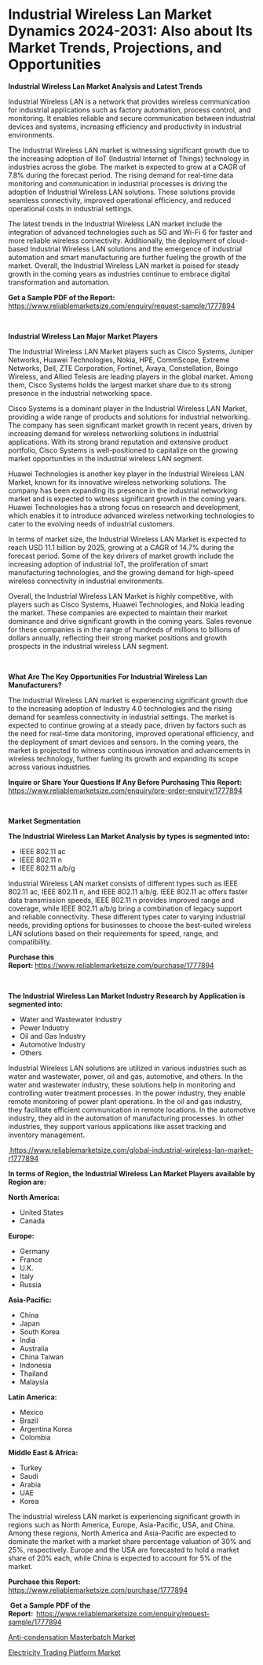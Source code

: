 <p><h1>Industrial Wireless Lan Market Dynamics 2024-2031: Also about Its Market Trends, Projections, and Opportunities</h1></p><p><strong>Industrial Wireless Lan Market Analysis and Latest Trends</strong></p>
<p><p>Industrial Wireless LAN is a network that provides wireless communication for industrial applications such as factory automation, process control, and monitoring. It enables reliable and secure communication between industrial devices and systems, increasing efficiency and productivity in industrial environments.</p><p>The Industrial Wireless LAN market is witnessing significant growth due to the increasing adoption of IIoT (Industrial Internet of Things) technology in industries across the globe. The market is expected to grow at a CAGR of 7.8% during the forecast period. The rising demand for real-time data monitoring and communication in industrial processes is driving the adoption of Industrial Wireless LAN solutions. These solutions provide seamless connectivity, improved operational efficiency, and reduced operational costs in industrial settings.</p><p>The latest trends in the Industrial Wireless LAN market include the integration of advanced technologies such as 5G and Wi-Fi 6 for faster and more reliable wireless connectivity. Additionally, the deployment of cloud-based Industrial Wireless LAN solutions and the emergence of industrial automation and smart manufacturing are further fueling the growth of the market. Overall, the Industrial Wireless LAN market is poised for steady growth in the coming years as industries continue to embrace digital transformation and automation.</p></p>
<p><strong>Get a Sample PDF of the Report:&nbsp;</strong> <a href="https://www.reliablemarketsize.com/enquiry/request-sample/1777894">https://www.reliablemarketsize.com/enquiry/request-sample/1777894</a></p>
<p>&nbsp;</p>
<p><strong>Industrial Wireless Lan Major Market Players</strong></p>
<p><p>The Industrial Wireless LAN Market players such as Cisco Systems, Juniper Networks, Huawei Technologies, Nokia, HPE, CommScope, Extreme Networks, Dell, ZTE Corporation, Fortinet, Avaya, Constellation, Boingo Wireless, and Allied Telesis are leading players in the global market. Among them, Cisco Systems holds the largest market share due to its strong presence in the industrial networking space.</p><p>Cisco Systems is a dominant player in the Industrial Wireless LAN Market, providing a wide range of products and solutions for industrial networking. The company has seen significant market growth in recent years, driven by increasing demand for wireless networking solutions in industrial applications. With its strong brand reputation and extensive product portfolio, Cisco Systems is well-positioned to capitalize on the growing market opportunities in the industrial wireless LAN segment.</p><p>Huawei Technologies is another key player in the Industrial Wireless LAN Market, known for its innovative wireless networking solutions. The company has been expanding its presence in the industrial networking market and is expected to witness significant growth in the coming years. Huawei Technologies has a strong focus on research and development, which enables it to introduce advanced wireless networking technologies to cater to the evolving needs of industrial customers.</p><p>In terms of market size, the Industrial Wireless LAN Market is expected to reach USD 11.1 billion by 2025, growing at a CAGR of 14.7% during the forecast period. Some of the key drivers of market growth include the increasing adoption of industrial IoT, the proliferation of smart manufacturing technologies, and the growing demand for high-speed wireless connectivity in industrial environments.</p><p>Overall, the Industrial Wireless LAN Market is highly competitive, with players such as Cisco Systems, Huawei Technologies, and Nokia leading the market. These companies are expected to maintain their market dominance and drive significant growth in the coming years. Sales revenue for these companies is in the range of hundreds of millions to billions of dollars annually, reflecting their strong market positions and growth prospects in the industrial wireless LAN segment.</p></p>
<p>&nbsp;</p>
<p><strong>What Are The Key Opportunities For Industrial Wireless Lan Manufacturers?</strong></p>
<p><p>The Industrial Wireless LAN market is experiencing significant growth due to the increasing adoption of Industry 4.0 technologies and the rising demand for seamless connectivity in industrial settings. The market is expected to continue growing at a steady pace, driven by factors such as the need for real-time data monitoring, improved operational efficiency, and the deployment of smart devices and sensors. In the coming years, the market is projected to witness continuous innovation and advancements in wireless technology, further fueling its growth and expanding its scope across various industries.</p></p>
<p><strong>Inquire or Share Your Questions If Any Before Purchasing This Report:</strong> <a href="https://www.reliablemarketsize.com/enquiry/pre-order-enquiry/1777894">https://www.reliablemarketsize.com/enquiry/pre-order-enquiry/1777894</a></p>
<p>&nbsp;</p>
<p><strong>Market Segmentation</strong></p>
<p><strong>The Industrial Wireless Lan Market Analysis by types is segmented into:</strong></p>
<p><ul><li>IEEE 802.11 ac</li><li>IEEE 802.11 n</li><li>IEEE 802.11 a/b/g</li></ul></p>
<p><p>Industrial Wireless LAN market consists of different types such as IEEE 802.11 ac, IEEE 802.11 n, and IEEE 802.11 a/b/g. IEEE 802.11 ac offers faster data transmission speeds, IEEE 802.11 n provides improved range and coverage, while IEEE 802.11 a/b/g bring a combination of legacy support and reliable connectivity. These different types cater to varying industrial needs, providing options for businesses to choose the best-suited wireless LAN solutions based on their requirements for speed, range, and compatibility.</p></p>
<p><strong>Purchase this Report:&nbsp;</strong><a href="https://www.reliablemarketsize.com/purchase/1777894">https://www.reliablemarketsize.com/purchase/1777894</a></p>
<p>&nbsp;</p>
<p><strong>The Industrial Wireless Lan Market Industry Research by Application is segmented into:</strong></p>
<p><ul><li>Water and Wastewater Industry</li><li>Power Industry</li><li>Oil and Gas Industry</li><li>Automotive Industry</li><li>Others</li></ul></p>
<p><p>Industrial Wireless LAN solutions are utilized in various industries such as water and wastewater, power, oil and gas, automotive, and others. In the water and wastewater industry, these solutions help in monitoring and controlling water treatment processes. In the power industry, they enable remote monitoring of power plant operations. In the oil and gas industry, they facilitate efficient communication in remote locations. In the automotive industry, they aid in the automation of manufacturing processes. In other industries, they support various applications like asset tracking and inventory management.</p></p>
<p><a href="https://www.reliablemarketsize.com/global-industrial-wireless-lan-market-r1777894">&nbsp;https://www.reliablemarketsize.com/global-industrial-wireless-lan-market-r1777894</a></p>
<p><strong>In terms of Region, the Industrial Wireless Lan Market Players available by Region are:</strong></p>
<p>
    <p> <strong> North America: </strong>
        <ul>
            <li>United States</li>
            <li>Canada</li>
        </ul>
        </p> 
    <p> <strong> Europe: </strong>
        <ul>
            <li>Germany</li>
            <li>France</li>
            <li>U.K.</li>
            <li>Italy</li>
            <li>Russia</li>
        </ul>
        </p> 
    <p> <strong> Asia-Pacific: </strong>
        <ul>
            <li>China</li>
            <li>Japan</li>
            <li>South Korea</li>
            <li>India</li>
            <li>Australia</li>
            <li>China Taiwan</li>
            <li>Indonesia</li>
            <li>Thailand</li>
            <li>Malaysia</li>
        </ul>
        </p> 
    <p> <strong> Latin America: </strong>
        <ul>
            <li>Mexico</li>
            <li>Brazil</li>
            <li>Argentina Korea</li>
            <li>Colombia</li>
        </ul>
        </p> 
    <p> <strong> Middle East & Africa: </strong>
        <ul>
            <li>Turkey</li>
            <li>Saudi</li>
            <li>Arabia</li>
            <li>UAE</li>
            <li>Korea</li>
        </ul>
    </p>
    </p>
<p><p>The industrial wireless LAN market is experiencing significant growth in regions such as North America, Europe, Asia-Pacific, USA, and China. Among these regions, North America and Asia-Pacific are expected to dominate the market with a market share percentage valuation of 30% and 25%, respectively. Europe and the USA are forecasted to hold a market share of 20% each, while China is expected to account for 5% of the market.</p></p>
<p><strong>Purchase this Report: </strong><a href="https://www.reliablemarketsize.com/purchase/1777894">https://www.reliablemarketsize.com/purchase/1777894</a></p>
<p>&nbsp;<strong>Get a Sample PDF of the Report:&nbsp;&nbsp;</strong><a href="https://www.reliablemarketsize.com/enquiry/request-sample/1777894">https://www.reliablemarketsize.com/enquiry/request-sample/1777894</a></p>
<p><strong></strong></p>
<p><p><a href="https://medium.com/@elizbethsmithb208/anti-condensation-masterbatch-market-trends-a-detailed-study-of-its-market-segmentation-and-3531690acd3d">Anti-condensation Masterbatch Market</a></p><p><a href="https://github.com/wrwgzwbr35/Market-Research-Report-List-1/blob/main/electricity-trading-platform-market.md">Electricity Trading Platform Market</a></p></p>